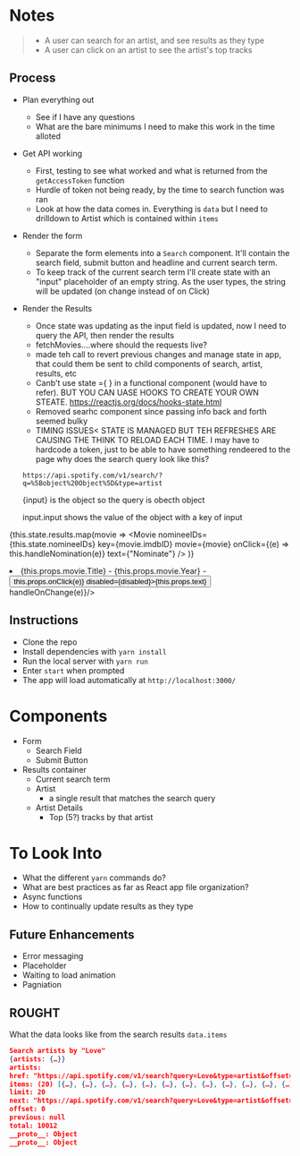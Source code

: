 # Notes

> - A user can search for an artist, and see results as they type
> - A user can click on an artist to see the artist's top tracks

## Process

- Plan everything out
    - See if I have any questions
    - What are the bare minimums I need to make this work in the time alloted
- Get API working
    - First, testing to see what worked and what is returned from the `getAccessToken` function
    - Hurdle of token not being ready, by the time to search function was ran
    - Look at how the data comes in. Everything is `data` but I need to drilldown to Artist which is contained within `items`
- Render the form
    - Separate the form elements into a `Search` component. It'll contain the search field, submit button and headline and current search term.
    - To keep track of the current search term I'll create state with an "input" placeholder of an empty string. As the user types, the string will be updated (on change instead of on Click)
- Render the Results
    - Once state was updating as the input field is updated, now I need to query the API, then render the results
    - fetchMovies....where should the requests live?
    - made teh call to revert previous changes and manage state in app, that could them be sent to child components of search, artist, results, etc
    - Canb't use state ={ } in a functional component (would have to refer). BUT YOU CAN UASE HOOKS TO CREATE YOUR OWN STEATE. https://reactjs.org/docs/hooks-state.html
    - Removed searhc component since passing info back and forth seemed bulky
    - TIMING ISSUES< STATE IS MANAGED BUT TEH REFRESHES ARE CAUSING THE THINK TO RELOAD EACH TIME. I may have to hardcode a token, just to be able to have something rendeered to the page
    why does the search query look like this?


    ```https://api.spotify.com/v1/search/?q=%5Bobject%20Object%5D&type=artist```

    {input} is the object so the query is obecth object

    input.input shows the value of the object with a key of input





{this.state.results.map(movie => <Movie nomineeIDs={this.state.nomineeIDs} key={movie.imdbID} movie={movie} onClick={(e) => this.handleNomination(e)} text={"Nominate"} /> )}

<li id={this.props.movie.imdbID}>{this.props.movie.Title} - {this.props.movie.Year} - <button id={this.props.movie.imdbID} onClick={(e) => this.props.onClick(e)} disabled={disabled}>{this.props.text}</button></li>

<Search value={input} onChange={(e) => handleOnChange(e)}/>



## Instructions

- Clone the repo
- Install dependencies with `yarn install`
- Run the local server with `yarn run`
- Enter `start` when prompted
- The app will load automatically at `http://localhost:3000/`

# Components

- Form
    - Search Field
    - Submit Button
- Results container
    - Current search term
    - Artist
        - a single result that matches the search query
    - Artist Details
        - Top (5?) tracks by that artist

# To Look Into

- What the different `yarn` commands do?
- What are best practices as far as React app file organization?
- Async functions
- How to continually update results as they type

## Future Enhancements

- Error messaging
- Placeholder
- Waiting to load animation
- Pagniation


## ROUGHT

What the data looks like from the search results `data.items`

```json
Search artists by "Love" 
{artists: {…}}
artists:
href: "https://api.spotify.com/v1/search?query=Love&type=artist&offset=0&limit=20"
items: (20) [{…}, {…}, {…}, {…}, {…}, {…}, {…}, {…}, {…}, {…}, {…}, {…}, {…}, {…}, {…}, {…}, {…}, {…}, {…}, {…}]
limit: 20
next: "https://api.spotify.com/v1/search?query=Love&type=artist&offset=20&limit=20"
offset: 0
previous: null
total: 10012
__proto__: Object
__proto__: Object
```
